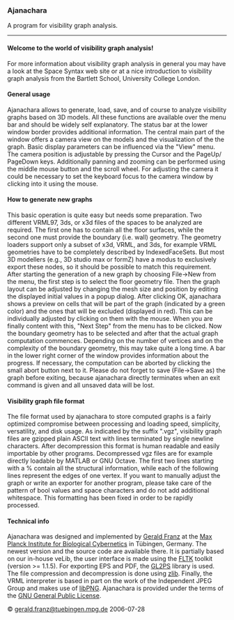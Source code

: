 ### Ajanachara
A program for visibility graph analysis.

---
#### Welcome to the world of visibility graph analysis!
For more information about visibility graph analysis in general you may have a look at the Space Syntax web site or at a nice introduction to visibility graph analysis from the Bartlett School, University College London.

#### General usage
Ajanachara allows to generate, load, save, and of course to analyze visibility graphs based on 3D models. All these functions are available over the menu bar and should be widely self explanatory. The status bar at the lower window border provides additional information.
The central main part of the window offers a camera view on the models and the visualization of the the graph. Basic display parameters can be influenced via the "View" menu. The camera position is adjustable by pressing the Cursor and the PageUp/ PageDown keys. Additionally panning and zooming can be performed using the middle mouse button and the scroll wheel. For adjusting the camera it could be necessary to set the keyboard focus to the camera window by clicking into it using the mouse.
#### How to generate new graphs
This basic operation is quite easy but needs some preparation. Two different VRML97, 3ds, or x3d files of the spaces to be analyzed are required. The first one has to contain all the floor surfaces, while the second one must provide the boundary (i.e. wall) geometry. The geometry loaders support only a subset of x3d, VRML, and 3ds, for example VRML geometries have to be completely described by IndexedFaceSets. But most 3D modellers (e.g., 3D studio max or formZ) have a modus to exclusively export these nodes, so it should be possible to match this requirement.
After starting the generation of a new graph by choosing File->New from the menu, the first step is to select the floor geometry file. Then the graph layout can be adjusted by changing the mesh size and position by editing the displayed initial values in a popup dialog. After clicking OK, ajanachara shows a preview on cells that will be part of the graph (indicated by a green color) and the ones that will be excluded (displayed in red). This can be individually adjusted by clicking on them with the mouse. When you are finally content with this, "Next Step" from the menu has to be clicked. Now the boundary geometry has to be selected and after that the actual graph computation commences. Depending on the number of vertices and on the complexity of the boundary geometry, this may take quite a long time. A bar in the lower right corner of the window provides information about the progress. If necessary, the computation can be aborted by clicking the small abort button next to it. Please do not forget to save (File->Save as) the graph before exiting, because ajanachara directly terminates when an exit command is given and all unsaved data will be lost.
#### Visibility graph file format
The file format used by ajanachara to store computed graphs is a fairly optimized compromise between processing and loading speed, simplicity, versatility, and disk usage. As indicated by the suffix ".vgz", visibility graph files are gzipped plain ASCII text with lines terminated by single newline characters. After decompression this format is human readable and easily importable by other programs. Decompressed vgz files are for example directly loadable by MATLAB or GNU Octave. The first two lines starting with a % contain all the structural information, while each of the following lines represent the edges of one vertex. If you want to manually adjust the graph or write an exporter for another program, please take care of the pattern of bool values and space characters and do not add additional whitespace. This formatting has been fixed in order to be rapidly processed.
#### Technical info
Ajanachara was designed and implemented by [Gerald Franz](gerald.franz@tuebingen.mpg.de) at the [Max Planck Institute for Biological Cybernetics](http://www.kyb.mpg.de/nc/employee/details/gf.html) in Tübingen, Germany. The newest version and the source code are available there. It is partially based on our in-house veLib, the user interface is made using the [FLTK](https://www.fltk.org/) toolkit (version >= 1.1.5). For exporting EPS and PDF, the [GL2PS](http://www.geuz.org/gl2ps/) library is used. The file compression and decompression is done using [zlib](https://zlib.net/). Finally, the VRML interpreter is based in part on the work of the Independent JPEG Group and makes use of [libPNG](http://www.libpng.org/).
Ajanachara is provided under the terms of the [GNU General Public License](Ajanachara/license.html).

© gerald.franz@tuebingen.mpg.de 2006-07-28
